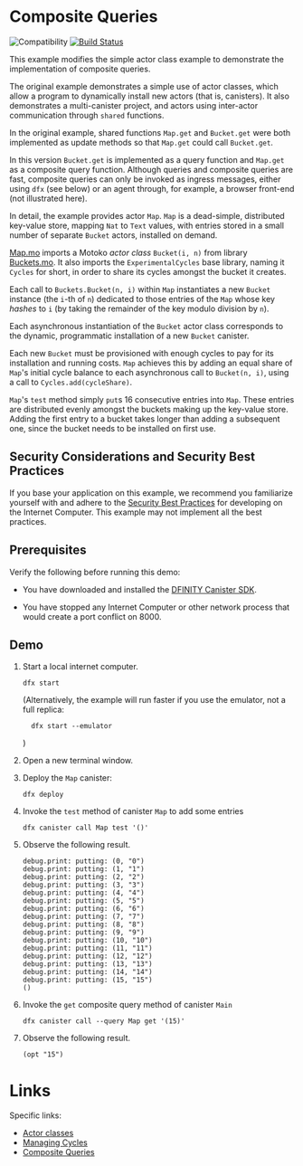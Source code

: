 # Composite Queries

![Compatibility](https://img.shields.io/badge/compatibility-0.7.0-blue)
[![Build Status](https://github.com/dfinity/examples/workflows/motoko-classes-example/badge.svg)](https://github.com/dfinity/examples/actions?query=workflow%3Amotoko-classes-example)

This example modifies the simple actor class example to demonstrate the implementation of composite queries.

The original example demonstrates a simple use of actor classes, which allow a program to dynamically install new actors (that is, canisters). It also demonstrates a multi-canister project, and actors using inter-actor communication through `shared` functions.

In the original example, shared functions `Map.get` and `Bucket.get` were both implemented as
update methods so that `Map.get` could call `Bucket.get`.

In this version `Bucket.get` is implemented as a query function and `Map.get` as a composite query function.
Although queries and composite queries are fast, composite queries can only be invoked as ingress messages, either
using `dfx` (see below) or an agent through, for example, a browser front-end (not illustrated here).

In detail, the example provides actor `Map`.
`Map` is a dead-simple, distributed key-value store, mapping `Nat` to `Text` values, with entries stored in a small number of separate `Bucket` actors, installed on demand.

[Map.mo](./src/map/Map.mo) imports a Motoko _actor class_ `Bucket(i, n)`
from library [Buckets.mo](./src/map/Buckets.mo).
It also imports the `ExperimentalCycles` base library, naming it `Cycles` for short, in order to share its cycles amongst the bucket it creates.

Each call to `Buckets.Bucket(n, i)` within `Map` instantiates a new `Bucket` instance (the `i`-th of `n`) dedicated to those entries of the `Map` whose key _hashes_ to `i` (by taking the remainder of the key modulo division by `n`).

Each asynchronous instantiation of the `Bucket` actor class corresponds to the dynamic, programmatic installation of a new `Bucket` canister.

Each new `Bucket` must be provisioned with enough cycles to pay for its installation and running costs.
`Map` achieves this by adding an equal share of `Map`'s initial cycle balance to each asynchronous call to `Bucket(n, i)`, using a call to `Cycles.add(cycleShare)`.

`Map`'s `test` method simply `put`s 16 consecutive entries into `Map`. These entries are distributed evenly amongst the buckets making up the key-value store. Adding the first entry to a bucket takes longer than adding a subsequent one, since the bucket needs to be installed on first use.


## Security Considerations and Security Best Practices

If you base your application on this example, we recommend you familiarize yourself with and adhere to the [Security Best Practices](https://internetcomputer.org/docs/current/references/security/) for developing on the Internet Computer. This example may not implement all the best practices.

## Prerequisites

Verify the following before running this demo:

*  You have downloaded and installed the
   [DFINITY Canister SDK](https://sdk.dfinity.org).

*  You have stopped any Internet Computer or other network process that would
   create a port conflict on 8000.

## Demo

1. Start a local internet computer.

   ```text
   dfx start
   ```

   (Alternatively, the example will run faster if you use the emulator, not a full replica:
   ```
     dfx start --emulator
   ```
   )

2. Open a new terminal window.

3. Deploy the `Map` canister:

   ```text
   dfx deploy
   ```

4. Invoke the `test` method of canister `Map` to add some entries

   ```text
   dfx canister call Map test '()'
   ```

5. Observe the following result.

   ```text
   debug.print: putting: (0, "0")
   debug.print: putting: (1, "1")
   debug.print: putting: (2, "2")
   debug.print: putting: (3, "3")
   debug.print: putting: (4, "4")
   debug.print: putting: (5, "5")
   debug.print: putting: (6, "6")
   debug.print: putting: (7, "7")
   debug.print: putting: (8, "8")
   debug.print: putting: (9, "9")
   debug.print: putting: (10, "10")
   debug.print: putting: (11, "11")
   debug.print: putting: (12, "12")
   debug.print: putting: (13, "13")
   debug.print: putting: (14, "14")
   debug.print: putting: (15, "15")
   ()
   ```

6. Invoke the `get` composite query method of canister `Main`

   ```text
   dfx canister call --query Map get '(15)'
   ```

7. Observe the following result.

   ```
   (opt "15")
   ```



# Links

Specific links:

- [Actor classes](https://internetcomputer.org/docs/current/motoko/main/actor-classes)
- [Managing Cycles](https://internetcomputer.org/docs/current/motoko/main/cycles)
- [Composite Queries](https://internetcomputer.org/docs/current/motoko/main/actors-async#composite-query-functions)

